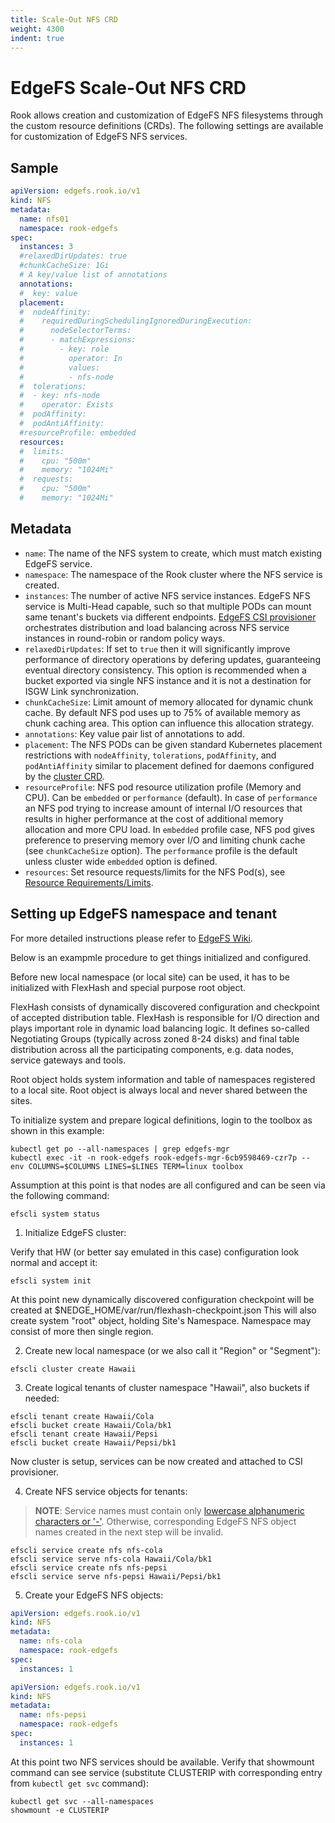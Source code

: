```yaml
---
title: Scale-Out NFS CRD
weight: 4300
indent: true
---
```


# EdgeFS Scale-Out NFS CRD

Rook allows creation and customization of EdgeFS NFS filesystems through the custom resource definitions (CRDs).
The following settings are available for customization of EdgeFS NFS services.

## Sample

```yaml
apiVersion: edgefs.rook.io/v1
kind: NFS
metadata:
  name: nfs01
  namespace: rook-edgefs
spec:
  instances: 3
  #relaxedDirUpdates: true
  #chunkCacheSize: 1Gi
  # A key/value list of annotations
  annotations:
  #  key: value
  placement:
  #  nodeAffinity:
  #    requiredDuringSchedulingIgnoredDuringExecution:
  #      nodeSelectorTerms:
  #      - matchExpressions:
  #        - key: role
  #          operator: In
  #          values:
  #          - nfs-node
  #  tolerations:
  #  - key: nfs-node
  #    operator: Exists
  #  podAffinity:
  #  podAntiAffinity:
  #resourceProfile: embedded
  resources:
  #  limits:
  #    cpu: "500m"
  #    memory: "1024Mi"
  #  requests:
  #    cpu: "500m"
  #    memory: "1024Mi"
```

## Metadata

* `name`: The name of the NFS system to create, which must match existing EdgeFS service.
* `namespace`: The namespace of the Rook cluster where the NFS service is created.
* `instances`: The number of active NFS service instances. EdgeFS NFS service is Multi-Head capable, such so that multiple PODs can mount same tenant's buckets via different endpoints. [EdgeFS CSI provisioner](edgefs-csi.md) orchestrates distribution and load balancing across NFS service instances in round-robin or random policy ways.
* `relaxedDirUpdates`: If set to `true` then it will significantly improve performance of directory operations by defering updates, guaranteeing eventual directory consistency. This option is recommended when a bucket exported via single NFS instance and it is not a destination for ISGW Link synchronization.
* `chunkCacheSize`: Limit amount of memory allocated for dynamic chunk cache. By default NFS pod uses up to 75% of available memory as chunk caching area. This option can influence this allocation strategy.
* `annotations`: Key value pair list of annotations to add.
* `placement`: The NFS PODs can be given standard Kubernetes placement restrictions with `nodeAffinity`, `tolerations`, `podAffinity`, and `podAntiAffinity` similar to placement defined for daemons configured by the [cluster CRD](/cluster/examples/kubernetes/edgefs/cluster.yaml).
* `resourceProfile`: NFS pod resource utilization profile (Memory and CPU). Can be `embedded` or `performance` (default). In case of `performance` an NFS pod trying to increase amount of internal I/O resources that results in higher performance at the cost of additional memory allocation and more CPU load. In `embedded` profile case, NFS pod gives preference to preserving memory over I/O and limiting chunk cache (see `chunkCacheSize` option). The `performance` profile is the default unless cluster wide `embedded` option is defined.
* `resources`: Set resource requests/limits for the NFS Pod(s), see [Resource Requirements/Limits](edgefs-cluster-crd.md#resource-requirementslimits).

## Setting up EdgeFS namespace and tenant

For more detailed instructions please refer to [EdgeFS Wiki](https://github.com/Nexenta/edgefs/wiki).

Below is an exampmle procedure to get things initialized and configured.

Before new local namespace (or local site) can be used, it has to be initialized with FlexHash and special purpose root object.

FlexHash consists of dynamically discovered configuration and checkpoint of accepted distribution table. FlexHash is responsible for I/O direction and plays important role in dynamic load balancing logic. It defines so-called Negotiating Groups (typically across zoned 8-24 disks) and final table distribution across all the participating components, e.g. data nodes, service gateways and tools.

Root object holds system information and table of namespaces registered to a local site. Root object is always local and never shared between the sites.

To initialize system and prepare logical definitions, login to the toolbox as shown in this example:

```console
kubectl get po --all-namespaces | grep edgefs-mgr
kubectl exec -it -n rook-edgefs rook-edgefs-mgr-6cb9598469-czr7p -- env COLUMNS=$COLUMNS LINES=$LINES TERM=linux toolbox
```

Assumption at this point is that nodes are all configured and can be seen via the following command:

```console
efscli system status
```

1. Initialize EdgeFS cluster:

Verify that HW (or better say emulated in this case) configuration look normal and accept it:

```console
efscli system init
```

At this point new dynamically discovered configuration checkpoint will be created at $NEDGE_HOME/var/run/flexhash-checkpoint.json
This will also create system "root" object, holding Site's Namespace. Namespace may consist of more then single region.

2. Create new local namespace (or we also call it "Region" or "Segment"):

```console
efscli cluster create Hawaii
```

3. Create logical tenants of cluster namespace "Hawaii", also buckets if needed:

```console
efscli tenant create Hawaii/Cola
efscli bucket create Hawaii/Cola/bk1
efscli tenant create Hawaii/Pepsi
efscli bucket create Hawaii/Pepsi/bk1
```

Now cluster is setup, services can be now created and attached to CSI provisioner.

4. Create NFS service objects for tenants:

> **NOTE**: Service names must contain only [lowercase alphanumeric characters or '-'](https://kubernetes.io/docs/concepts/overview/working-with-objects/names/#dns-label-names). Otherwise, corresponding EdgeFS NFS object names created in the next step will be invalid.

```console
efscli service create nfs nfs-cola
efscli service serve nfs-cola Hawaii/Cola/bk1
efscli service create nfs nfs-pepsi
efscli service serve nfs-pepsi Hawaii/Pepsi/bk1
```

5. Create your EdgeFS NFS objects:

```yaml
apiVersion: edgefs.rook.io/v1
kind: NFS
metadata:
  name: nfs-cola
  namespace: rook-edgefs
spec:
  instances: 1
```

```yaml
apiVersion: edgefs.rook.io/v1
kind: NFS
metadata:
  name: nfs-pepsi
  namespace: rook-edgefs
spec:
  instances: 1
```

At this point two NFS services should be available. Verify that showmount command can see service (substitute CLUSTERIP with corresponding entry from `kubectl get svc` command):

```console
kubectl get svc --all-namespaces
showmount -e CLUSTERIP
```

